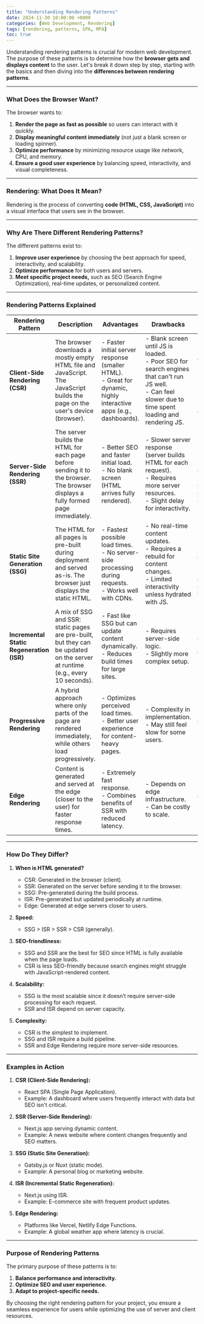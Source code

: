 ```yaml
---
title: "Understanding Rendering Patterns"
date: 2024-11-30 10:00:00 +0000
categories: [Web Development, Rendering]
tags: [rendering, patterns, SPA, MPA]
toc: true
---
```




Understanding rendering patterns is crucial for modern web development. The purpose of these patterns is to determine how the **browser gets and displays content** to the user. Let's break it down step by step, starting with the basics and then diving into the **differences between rendering patterns**.

---

### **What Does the Browser Want?**
The browser wants to:
1. **Render the page as fast as possible** so users can interact with it quickly.
2. **Display meaningful content immediately** (not just a blank screen or loading spinner).
3. **Optimize performance** by minimizing resource usage like network, CPU, and memory.
4. **Ensure a good user experience** by balancing speed, interactivity, and visual completeness.

---

### **Rendering: What Does It Mean?**
Rendering is the process of converting **code (HTML, CSS, JavaScript)** into a visual interface that users see in the browser.

---

### **Why Are There Different Rendering Patterns?**
The different patterns exist to:
1. **Improve user experience** by choosing the best approach for speed, interactivity, and scalability.
2. **Optimize performance** for both users and servers.
3. **Meet specific project needs,** such as SEO (Search Engine Optimization), real-time updates, or personalized content.

---

### **Rendering Patterns Explained**

| Rendering Pattern | Description | Advantages | Drawbacks | Use Cases |
|--------------------|-------------|------------|-----------|-----------|
| **Client-Side Rendering (CSR)** | The browser downloads a mostly empty HTML file and JavaScript. The JavaScript builds the page on the user's device (browser). | - Faster initial server response (smaller HTML).<br>- Great for dynamic, highly interactive apps (e.g., dashboards). | - Blank screen until JS is loaded.<br>- Poor SEO for search engines that can't run JS well.<br>- Can feel slower due to time spent loading and rendering JS. | - Single Page Applications (SPAs).<br>- Apps with heavy interactivity (e.g., React/Angular apps). |
| **Server-Side Rendering (SSR)** | The server builds the HTML for each page before sending it to the browser. The browser displays a fully formed page immediately. | - Better SEO and faster initial load.<br>- No blank screen (HTML arrives fully rendered). | - Slower server response (server builds HTML for each request).<br>- Requires more server resources.<br>- Slight delay for interactivity. | - SEO-critical pages (e.g., blogs, e-commerce).<br>- Pages with content that changes for each request. |
| **Static Site Generation (SSG)** | The HTML for all pages is pre-built during deployment and served as-is. The browser just displays the static HTML. | - Fastest possible load times.<br>- No server-side processing during requests.<br>- Works well with CDNs. | - No real-time content updates.<br>- Requires a rebuild for content changes.<br>- Limited interactivity unless hydrated with JS. | - Documentation sites, blogs, and marketing pages.<br>- Low-content-change websites. |
| **Incremental Static Regeneration (ISR)** | A mix of SSG and SSR: static pages are pre-built, but they can be updated on the server at runtime (e.g., every 10 seconds). | - Fast like SSG but can update content dynamically.<br>- Reduces build times for large sites. | - Requires server-side logic.<br>- Slightly more complex setup. | - Blogs, e-commerce sites with frequent updates. |
| **Progressive Rendering** | A hybrid approach where only parts of the page are rendered immediately, while others load progressively. | - Optimizes perceived load times.<br>- Better user experience for content-heavy pages. | - Complexity in implementation.<br>- May still feel slow for some users. | - Large, content-heavy sites (e.g., news portals). |
| **Edge Rendering** | Content is generated and served at the edge (closer to the user) for faster response times. | - Extremely fast response.<br>- Combines benefits of SSR with reduced latency. | - Depends on edge infrastructure.<br>- Can be costly to scale. | - Global applications requiring low latency. |

---

### **How Do They Differ?**
1. **When is HTML generated?**
   - CSR: Generated in the browser (client).
   - SSR: Generated on the server before sending it to the browser.
   - SSG: Pre-generated during the build process.
   - ISR: Pre-generated but updated periodically at runtime.
   - Edge: Generated at edge servers closer to users.

2. **Speed:**
   - SSG > ISR > SSR > CSR (generally).

3. **SEO-friendliness:**
   - SSG and SSR are the best for SEO since HTML is fully available when the page loads.
   - CSR is less SEO-friendly because search engines might struggle with JavaScript-rendered content.

4. **Scalability:**
   - SSG is the most scalable since it doesn’t require server-side processing for each request.
   - SSR and ISR depend on server capacity.

5. **Complexity:**
   - CSR is the simplest to implement.
   - SSG and ISR require a build pipeline.
   - SSR and Edge Rendering require more server-side resources.

---

### **Examples in Action**
1. **CSR (Client-Side Rendering):**
   - React SPA (Single Page Application).
   - Example: A dashboard where users frequently interact with data but SEO isn't critical.

2. **SSR (Server-Side Rendering):**
   - Next.js app serving dynamic content.
   - Example: A news website where content changes frequently and SEO matters.

3. **SSG (Static Site Generation):**
   - Gatsby.js or Nuxt (static mode).
   - Example: A personal blog or marketing website.

4. **ISR (Incremental Static Regeneration):**
   - Next.js using ISR.
   - Example: E-commerce site with frequent product updates.

5. **Edge Rendering:**
   - Platforms like Vercel, Netlify Edge Functions.
   - Example: A global weather app where latency is crucial.

---

### **Purpose of Rendering Patterns**
The primary purpose of these patterns is to:
1. **Balance performance and interactivity.**
2. **Optimize SEO and user experience.**
3. **Adapt to project-specific needs.**

By choosing the right rendering pattern for your project, you ensure a seamless experience for users while optimizing the use of server and client resources.
